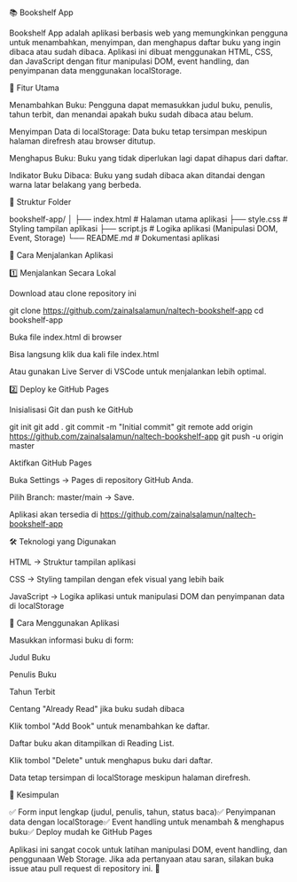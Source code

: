 📚 Bookshelf App

Bookshelf App adalah aplikasi berbasis web yang memungkinkan pengguna untuk menambahkan, menyimpan, dan menghapus daftar buku yang ingin dibaca atau sudah dibaca. Aplikasi ini dibuat menggunakan HTML, CSS, dan JavaScript dengan fitur manipulasi DOM, event handling, dan penyimpanan data menggunakan localStorage.

🚀 Fitur Utama

Menambahkan Buku: Pengguna dapat memasukkan judul buku, penulis, tahun terbit, dan menandai apakah buku sudah dibaca atau belum.

Menyimpan Data di localStorage: Data buku tetap tersimpan meskipun halaman direfresh atau browser ditutup.

Menghapus Buku: Buku yang tidak diperlukan lagi dapat dihapus dari daftar.

Indikator Buku Dibaca: Buku yang sudah dibaca akan ditandai dengan warna latar belakang yang berbeda.

📁 Struktur Folder

bookshelf-app/
│
├── index.html       # Halaman utama aplikasi
├── style.css        # Styling tampilan aplikasi
├── script.js        # Logika aplikasi (Manipulasi DOM, Event, Storage)
└── README.md        # Dokumentasi aplikasi

📌 Cara Menjalankan Aplikasi

1️⃣ Menjalankan Secara Lokal

Download atau clone repository ini

git clone https://github.com/zainalsalamun/naltech-bookshelf-app
cd bookshelf-app

Buka file index.html di browser

Bisa langsung klik dua kali file index.html

Atau gunakan Live Server di VSCode untuk menjalankan lebih optimal.

2️⃣ Deploy ke GitHub Pages

Inisialisasi Git dan push ke GitHub

git init
git add .
git commit -m "Initial commit"
git remote add origin https://github.com/zainalsalamun/naltech-bookshelf-app
git push -u origin master

Aktifkan GitHub Pages

Buka Settings → Pages di repository GitHub Anda.

Pilih Branch: master/main → Save.

Aplikasi akan tersedia di https://github.com/zainalsalamun/naltech-bookshelf-app

🛠 Teknologi yang Digunakan

HTML → Struktur tampilan aplikasi

CSS → Styling tampilan dengan efek visual yang lebih baik

JavaScript → Logika aplikasi untuk manipulasi DOM dan penyimpanan data di localStorage

📝 Cara Menggunakan Aplikasi

Masukkan informasi buku di form:

Judul Buku

Penulis Buku

Tahun Terbit

Centang "Already Read" jika buku sudah dibaca

Klik tombol "Add Book" untuk menambahkan ke daftar.

Daftar buku akan ditampilkan di Reading List.

Klik tombol "Delete" untuk menghapus buku dari daftar.

Data tetap tersimpan di localStorage meskipun halaman direfresh.

🎯 Kesimpulan

✅ Form input lengkap (judul, penulis, tahun, status baca)✅ Penyimpanan data dengan localStorage✅ Event handling untuk menambah & menghapus buku✅ Deploy mudah ke GitHub Pages

Aplikasi ini sangat cocok untuk latihan manipulasi DOM, event handling, dan penggunaan Web Storage. Jika ada pertanyaan atau saran, silakan buka issue atau pull request di repository ini. 🚀


